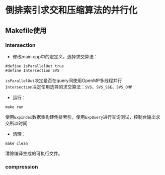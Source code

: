 # 倒排索引求交和压缩算法的并行化

## Makefile使用

### intersection

* 修改main.cpp中的宏定义，选择求交算法：
```
#define isParallelOut true
#define Intersection SVS
```

`isParallelOut`决定是否在query间使用OpenMP多线程并行  
`Intersection`决定使用选择的求交算法：`SVS`、`SVS_SSE`、`SVS_OMP`

* 运行：  
```
make run
```

使用`ExpIndex`数据集构建倒排索引，使用`ExpQuery`进行查询测试，控制台输出求交所以时间  

* 清理：
```
make clean
```

清除编译生成的可执行文件。

### compression